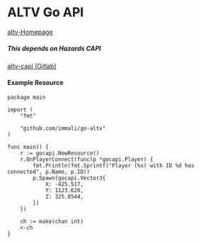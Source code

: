 # ALTV Go API

[altv-Homepage](https://altv.mp/)

##### This depends on Hazards CAPI
[altv-capi (Gitlab)](https://gitlab.com/7Hazard/altv-capi)


#### Example Resource

```golang
package main

import (
	"fmt"

	"github.com/immali/go-altv"
)

func main() {
	r := gocapi.NewResource()
	r.OnPlayerConnect(func(p *gocapi.Player) {
		fmt.Println(fmt.Sprintf("Player (%s) with ID %d has connected", p.Name, p.ID))
		p.Spawn(gocapi.Vector3{
			X: -425.517,
			Y: 1123.620,
			Z: 325.8544,
		})
	})

	ch := make(chan int)
	<-ch
}

```
